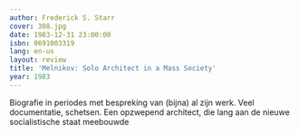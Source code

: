 ```yaml
---
author: Frederick S. Starr
cover: 308.jpg
date: 1983-12-31 23:00:00
isbn: 0691003319
lang: en-us
layout: review
title: 'Melnikov: Solo Architect in a Mass Society'
year: 1983
---
```

Biografie in periodes met bespreking van (bijna) al zijn werk.
Veel documentatie, schetsen.
Een opzwepend architect, die lang aan de nieuwe socialistische staat meebouwde

